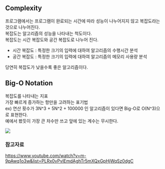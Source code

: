 ## Complexity
프로그램에서는 프로그램이 완료되는 시간에 따라 성능이 나누어지지 않고 복잡도라는 것으로 나누어진다. <br>
복잡도는 알고리즘의 성능을 나타내는 척도이다. <br>
복잡도는 시간 복잡도와 공간 복잡도로 나누어 진다. <br>
* 시간 복잡도 : 특정한 크기의 입력에 대하여 알고리즘의 수행시간 분석
* 공간 복잡도 : 특정한 크기의 입력에 대하여 알고리즘의 메모리 사용량 분석

당연히 복잡도가 낮을수록 좋은 알고리즘이다. <br>

## Big-O Notation
복잡도를 나타내는 지표 <br>
가장 빠르게 증가하는 항만을 고려하는 표기법 <br>
ex) 연산 횟수가 3N^3 + 5N^2 + 100000 인 알고리즘이 있다면
Big-O로 O(N^3)으로 표현한다.<br>
예에서 봤듯이 가장 큰 차수만 쓰고 앞에 있는 계수는 무시한다. <br>

<img align="center" src="https://victoria.dev/blog/a-coffee-break-introduction-to-time-complexity-of-algorithms/graph.png"></img>

### 참고자료
<a href> https://www.youtube.com/watch?v=m-9pAwq1o3w&list=PLRx0vPvlEmdAghTr5mXQxGpHjWqSz0dgC </a>